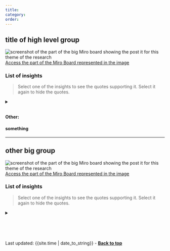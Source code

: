 ```yaml
---
title: 
category: 
order: 
---
```


## title of high level group


![screenshot of the part of the big Miro board showing the post it for this theme of the research](/practitioner-stories/images/)
[Access the part of the Miro Board represented in the image]()

### List of insights

> Select one of the insights to see the quotes supporting it. Select it again to hide the quotes.

 <details>
 <summary></summary>
 <ul>
    <li></li>
 </ul>
 </details>
<br>

**Other:**

#### something

<hr class="big">

## other big group

![screenshot of the part of the big Miro board showing the post it for this theme of the research](/practitioner-stories/images/)
[Access the part of the Miro Board represented in the image]()

### List of insights

> Select one of the insights to see the quotes supporting it. Select it again to hide the quotes.
 <details>
 <summary></summary>
 <ul>
    <li></li>
 </ul>
 </details>
<br>


<br><br>
<div>Last updated: {{site.time | date_to_string}} - <a href="#"><strong>Back to top</strong></a></div>

